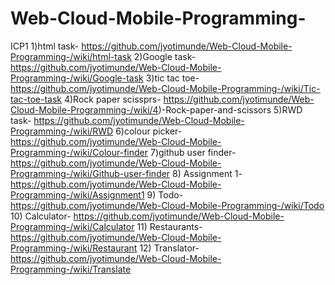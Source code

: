 # Web-Cloud-Mobile-Programming-
ICP1 
1)html task- https://github.com/jyotimunde/Web-Cloud-Mobile-Programming-/wiki/html-task
2)Google task-https://github.com/jyotimunde/Web-Cloud-Mobile-Programming-/wiki/Google-task
3)tic tac toe-https://github.com/jyotimunde/Web-Cloud-Mobile-Programming-/wiki/Tic-tac-toe-task
4)Rock paper scissprs- https://github.com/jyotimunde/Web-Cloud-Mobile-Programming-/wiki/4)-Rock-paper-and-scissors
5)RWD task- https://github.com/jyotimunde/Web-Cloud-Mobile-Programming-/wiki/RWD
6)colour picker- https://github.com/jyotimunde/Web-Cloud-Mobile-Programming-/wiki/Colour-finder
7)github user finder- https://github.com/jyotimunde/Web-Cloud-Mobile-Programming-/wiki/Github-user-finder
8) Assignment 1- https://github.com/jyotimunde/Web-Cloud-Mobile-Programming-/wiki/Assignment1
9) Todo- https://github.com/jyotimunde/Web-Cloud-Mobile-Programming-/wiki/Todo
10) Calculator- https://github.com/jyotimunde/Web-Cloud-Mobile-Programming-/wiki/Calculator
11) Restaurants- https://github.com/jyotimunde/Web-Cloud-Mobile-Programming-/wiki/Restaurant
12) Translator- https://github.com/jyotimunde/Web-Cloud-Mobile-Programming-/wiki/Translate
